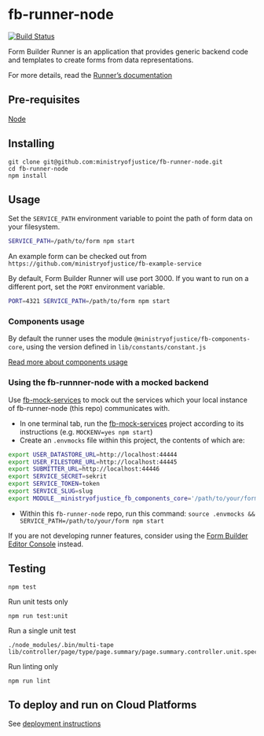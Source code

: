 # fb-runner-node
[![Build Status](https://travis-ci.org/ministryofjustice/fb-runner-node.svg?branch=master)](https://travis-ci.org/ministryofjustice/fb-runner-node)

Form Builder Runner is an application that provides generic backend code and templates to create forms from data representations.

For more details, read the [Runner’s documentation](https://github.com/ministryofjustice/form-builder/blob/master/documentation/running/running.md)


## Pre-requisites

  [Node](https://nodejs.org)

## Installing

```
git clone git@github.com:ministryofjustice/fb-runner-node.git
cd fb-runner-node
npm install
```

## Usage

Set the `SERVICE_PATH` environment variable to point the path of form data on your filesystem.

```sh
SERVICE_PATH=/path/to/form npm start
```

An example form can be checked out from `https://github.com/ministryofjustice/fb-example-service`

By default, Form Builder Runner will use port 3000. If you want to run on a different port, set the `PORT` environment variable.

```sh
PORT=4321 SERVICE_PATH=/path/to/form npm start
```

### Components usage

By default the runner uses the module `@ministryofjustice/fb-components-core`, using the version defined in `lib/constants/constant.js`

[Read more about components usage](components.md)

### Using the fb-runnner-node with a mocked backend

Use [fb-mock-services](https://github.com/ministryofjustice/fb-mock-services) to mock out the services which your local instance of fb-runner-node (this repo) communicates with.

* In one terminal tab, run the [fb-mock-services](https://github.com/ministryofjustice/fb-mock-services) project according to its instructions (e.g. `MOCKENV=yes npm start`)
* Create an `.envmocks` file within this project, the contents of which are:

```sh
export USER_DATASTORE_URL=http://localhost:44444
export USER_FILESTORE_URL=http://localhost:44445
export SUBMITTER_URL=http://localhost:44446
export SERVICE_SECRET=sekrit
export SERVICE_TOKEN=token
export SERVICE_SLUG=slug
export MODULE__ministryofjustice_fb_components_core='/path/to/your/form-builder/fb-components-core'
```

* Within this `fb-runner-node` repo, run this command: `source .envmocks && SERVICE_PATH=/path/to/your/form npm start`

If you are not developing runner features, consider using the [Form Builder Editor Console](https://github.com/ministryofjustice/fb-editor-console-electron) instead.

## Testing

```
npm test
```

Run unit tests only

```
npm run test:unit
```

Run a single unit test

```
./node_modules/.bin/multi-tape lib/controller/page/type/page.summary/page.summary.controller.unit.spec.js
```

Run linting only
```
npm run lint
```

## To deploy and run on Cloud Platforms

See [deployment instructions](DEPLOY.md)

